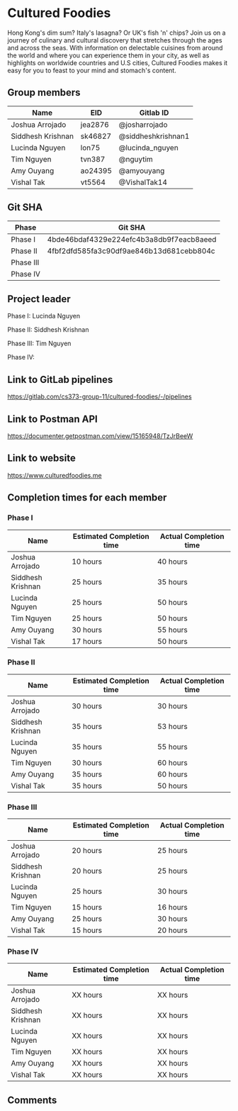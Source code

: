 # Cultured Foodies

Hong Kong's dim sum? Italy's lasagna? Or UK's fish 'n' chips? Join us on a journey of culinary and cultural discovery that stretches through the ages and across the seas. With information on delectable cuisines from around the world and where you can experience them in your city, as well as highlights on worldwide countries and U.S cities, Cultured Foodies makes it easy for you to feast to your mind and stomach's content.

## Group members

| Name              | EID     | Gitlab ID          |
| ----------------- | ------- | ------------------ |
| Joshua Arrojado   | jea2876 | @josharrojado      |
| Siddhesh Krishnan | sk46827 | @siddheshkrishnan1 |
| Lucinda Nguyen    | lon75   | @lucinda_nguyen    |
| Tim Nguyen        | tvn387  | @nguytim           |
| Amy Ouyang        | ao24395 | @amyouyang         |
| Vishal Tak        | vt5564  | @VishalTak14       |

## Git SHA

| Phase     | Git SHA                                  |
| --------- | ---------------------------------------- |
| Phase I   | 4bde46bdaf4329e224efc4b3a8db9f7eacb8aeed |
| Phase II  | 4fbf2dfd585fa3c90df9ae846b13d681cebb804c |
| Phase III |                                          |
| Phase IV  |                                          |

## Project leader

Phase I: Lucinda Nguyen

Phase II: Siddhesh Krishnan

Phase III: Tim Nguyen

Phase IV:

## Link to GitLab pipelines

https://gitlab.com/cs373-group-11/cultured-foodies/-/pipelines

## Link to Postman API

https://documenter.getpostman.com/view/15165948/TzJrBeeW

## Link to website

https://www.culturedfoodies.me

## Completion times for each member

### Phase I

| Name              | Estimated Completion time | Actual Completion time |
| ----------------- | ------------------------- | ---------------------- |
| Joshua Arrojado   | 10 hours                  | 40 hours               |
| Siddhesh Krishnan | 25 hours                  | 35 hours               |
| Lucinda Nguyen    | 25 hours                  | 50 hours               |
| Tim Nguyen        | 25 hours                  | 50 hours               |
| Amy Ouyang        | 30 hours                  | 55 hours               |
| Vishal Tak        | 17 hours                  | 50 hours               |

### Phase II

| Name              | Estimated Completion time | Actual Completion time |
| ----------------- | ------------------------- | ---------------------- |
| Joshua Arrojado   | 30 hours                  | 30 hours               |
| Siddhesh Krishnan | 35 hours                  | 53 hours               |
| Lucinda Nguyen    | 35 hours                  | 55 hours               |
| Tim Nguyen        | 30 hours                  | 60 hours               |
| Amy Ouyang        | 35 hours                  | 60 hours               |
| Vishal Tak        | 35 hours                  | 50 hours               |

### Phase III

| Name              | Estimated Completion time | Actual Completion time |
| ----------------- | ------------------------- | ---------------------- |
| Joshua Arrojado   | 20 hours                  | 25 hours               |
| Siddhesh Krishnan | 20 hours                  | 25 hours               |
| Lucinda Nguyen    | 25 hours                  | 30 hours               |
| Tim Nguyen        | 15 hours                  | 16 hours               |
| Amy Ouyang        | 25 hours                  | 30 hours               |
| Vishal Tak        | 15 hours                  | 20 hours               |

### Phase IV

| Name              | Estimated Completion time | Actual Completion time |
| ----------------- | ------------------------- | ---------------------- |
| Joshua Arrojado   | XX hours                  | XX hours               |
| Siddhesh Krishnan | XX hours                  | XX hours               |
| Lucinda Nguyen    | XX hours                  | XX hours               |
| Tim Nguyen        | XX hours                  | XX hours               |
| Amy Ouyang        | XX hours                  | XX hours               |
| Vishal Tak        | XX hours                  | XX hours               |

## Comments

